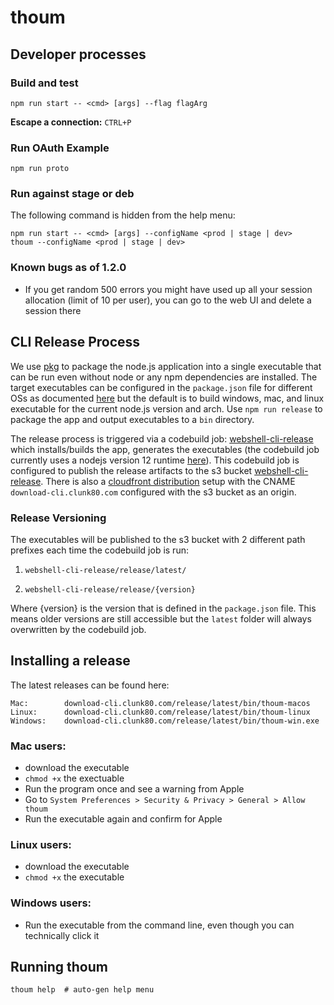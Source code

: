 # thoum

## Developer processes

### Build and test
```
npm run start -- <cmd> [args] --flag flagArg
```

**Escape a connection:** `CTRL+P`

### Run OAuth Example
```
npm run proto
```

### Run against stage or deb
The following command is hidden from the help menu:
```
npm run start -- <cmd> [args] --configName <prod | stage | dev>
thoum --configName <prod | stage | dev>
```

### Known bugs as of 1.2.0
 - If you get random 500 errors you might have used up all your session allocation (limit of 10 per user), you can go to the web UI and delete a session there


 ## CLI Release Process

 We use [pkg](https://github.com/vercel/pkg) to package the node.js application into a single executable that can be run even without node or any npm dependencies are installed. The target executables can be configured in the `package.json` file for different OSs as documented [here](https://github.com/vercel/pkg#targets) but the default is to build windows, mac, and linux executable for the current node.js version and arch. Use `npm run release` to package the app and output executables to a `bin` directory.

 The release process is triggered via a codebuild job: [webshell-cli-release](https://console.aws.amazon.com/codesuite/codebuild/238681891460/projects/webshell-cli-release) which installs/builds the app, generates the executables (the codebuild job currently uses a nodejs version 12 runtime [here](https://github.com/cwcrypto/thoum/blob/f581e921b7b25d69d7765284824f63e84fd7d197/webshell-cli-release.yml#L11)). This codebuild job is configured to publish the release artifacts to the s3 bucket [webshell-cli-release](https://s3.console.aws.amazon.com/s3/buckets/webshell-cli-release). There is also a [cloudfront distribution](https://console.aws.amazon.com/cloudfront/home?region=us-east-1#distribution-settings:EI221CXMRD3VL) setup with the CNAME `download-cli.clunk80.com` configured with the s3 bucket as an origin.

### Release Versioning

The executables will be published to the s3 bucket with 2 different path prefixes each time the codebuild job is run:

1. `webshell-cli-release/release/latest/`

2. `webshell-cli-release/release/{version}`

Where {version} is the version that is defined in the `package.json` file. This means older versions are still accessible but the `latest` folder will always overwritten by the codebuild job.


## Installing a release

The latest releases can be found here:
```
Mac:        download-cli.clunk80.com/release/latest/bin/thoum-macos
Linux:      download-cli.clunk80.com/release/latest/bin/thoum-linux
Windows:    download-cli.clunk80.com/release/latest/bin/thoum-win.exe
```

### Mac users:
 - download the executable
 - `chmod +x` the exectuable
 - Run the program once and see a warning from Apple
 - Go to `System Preferences > Security & Privacy > General > Allow thoum`
 - Run the executable again and confirm for Apple

### Linux users:
 - download the executable
 - `chmod +x` the executable

### Windows users:
 - Run the executable from the command line, even though you can technically click it

## Running thoum

```
thoum help  # auto-gen help menu
```